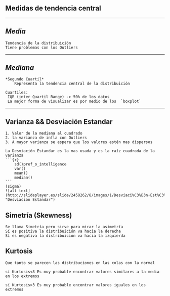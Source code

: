 ## Medidas de tendencia central

***
## *Media*
    Tendencia de la distribuición 
    Tiene problemas con los Outliers
***
## *Mediana*
    *Segundo Cuartil*
        Representa la tendencia central de la distribuición  

    Cuartiles:  
     IQR (inter Quartil Range) -> 50% de los datos  
     La mejor forma de visualizar es por medio de los  `boxplot`

***
## Varianza && Desviación Estandar  

    1. Valor de la mediana al cuadrado  
    2. la varianza de infla con Outliers
    3. A mayor varianza se espera que los valores estén mas dispersos

    La Desviación Estandar es la mas usada y es la raíz cuadrada de la varianza 
    ```{r} 
        sd()pref_o_intelligence
        var()
        mean()
        median()
    ```
    (sigma)
    ![alt text](http://slideplayer.es/slide/2458262/8/images/1/Desviaci%C3%B3n+Est%C3%A1ndar+en+relaci%C3%B3n+con+siete+puntajes%3A.jpg "Desviación Estandar")
    
##  Simetría (Skewness)
    
    Se llama Simetría pero sirve para mirar la asimetría 
    Sí es positiva la distribuición va hacia la derecha 
    Sí es negativa la distribuición va hacia la izquierda


## Kurtosis

    Que tanto se parecen las distribuciones en las colas con la normal

    sí Kurtosis<3 Es muy probable encontrar valores similares a la media en los extremos

    sí Kurtosis>3 Es muy probable encontrar valores iguales en los extremos




